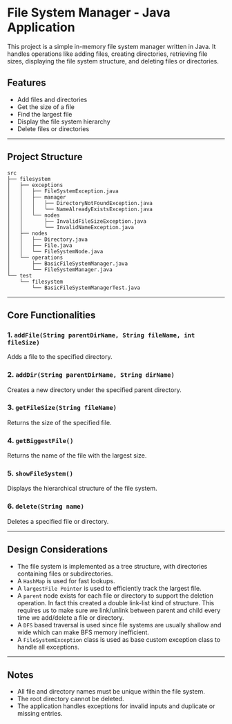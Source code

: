 # File System Manager - Java Application

This project is a simple in-memory file system manager written in Java. It handles operations like adding files, creating directories, retrieving file sizes, displaying the file system structure, and deleting files or directories.

## Features
- Add files and directories
- Get the size of a file
- Find the largest file
- Display the file system hierarchy
- Delete files or directories

---

## Project Structure
```
src
├── filesystem
│   ├── exceptions
│   │   ├── FileSystemException.java
│   │   ├── manager
│   │   │   ├── DirectoryNotFoundException.java
│   │   │   └── NameAlreadyExistsException.java
│   │   └── nodes
│   │       ├── InvalidFileSizeException.java
│   │       └── InvalidNameException.java
│   ├── nodes
│   │   ├── Directory.java
│   │   ├── File.java
│   │   └── FileSystemNode.java
│   └── operations
│       ├── BasicFileSystemManager.java
│       └── FileSystemManager.java
└── test
    └── filesystem
        └── BasicFileSystemManagerTest.java
```

---

## Core Functionalities
### 1. `addFile(String parentDirName, String fileName, int fileSize)`
Adds a file to the specified directory.

### 2. `addDir(String parentDirName, String dirName)`
Creates a new directory under the specified parent directory.

### 3. `getFileSize(String fileName)`
Returns the size of the specified file.

### 4. `getBiggestFile()`
Returns the name of the file with the largest size.

### 5. `showFileSystem()`
Displays the hierarchical structure of the file system.

### 6. `delete(String name)`
Deletes a specified file or directory.

---

## Design Considerations
- The file system is implemented as a tree structure, with directories containing files or subdirectories.
- A `HashMap` is used for fast lookups.
- A `largestFile Pointer` is used to efficiently track the largest file.
- A `parent` node exists for each file or directory to support the deletion operation. In fact this created a double link-list kind of structure. This requires us to make sure we link/unlink between parent and child every time we add/delete a file or directory.
- A `DFS` based traversal is used since file systems are usually shallow and wide which can make BFS memory inefficient.
- A `FileSystemException` class is used as base custom exception class to handle all exceptions.

---

## Notes
- All file and directory names must be unique within the file system.
- The root directory cannot be deleted.
- The application handles exceptions for invalid inputs and duplicate or missing entries.

